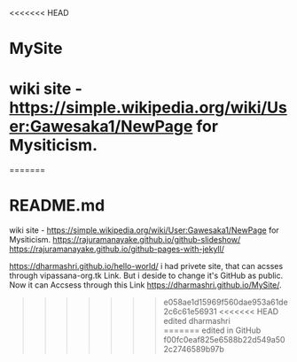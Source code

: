 <<<<<<< HEAD
# MySite
# wiki site - https://simple.wikipedia.org/wiki/User:Gawesaka1/NewPage for Mysiticism.
=======
# README.md
wiki site - https://simple.wikipedia.org/wiki/User:Gawesaka1/NewPage for Mysiticism.
https://rajuramanayake.github.io/github-slideshow/     
https://rajuramanayake.github.io/github-pages-with-jekyll/

https://dharmashri.github.io/hello-world/
i  had privete site, that can acsses through vipassana-org.tk Link.
But i deside to change it's GitHub as public. Now it can Accsess through
this Link https://dharmashri.github.io/MySite/.
>>>>>>> e058ae1d15969f560dae953a61de2c6c61e56931
<<<<<<< HEAD
edited  dharmashri  
=======
edited in GitHub 
>>>>>>> f00fc0eaf825e6588b22d549a502c2746589b97b
